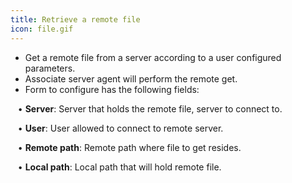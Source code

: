 ```yaml
---
title: Retrieve a remote file
icon: file.gif
---
```

* Get a remote file from a server according to a user configured parameters. 
* Associate server agent will perform the remote get. 
* Form to configure has the following fields: <br />

&nbsp; &nbsp;• **Server**: Server that holds the remote file, server to connect to. <br />

&nbsp; &nbsp;• **User**: User allowed to connect to remote server. <br />

&nbsp; &nbsp;• **Remote path**: Remote path where file to get resides. <br />

&nbsp; &nbsp;• **Local path**: Local path that will hold remote file.

